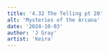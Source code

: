```yaml
---
title: '4.32 The Telling pt 20'
alt: 'Mysteries of the Arcana'
date: '2024-10-03'
author: 'J Gray'
artist: 'Keira'
---
```

